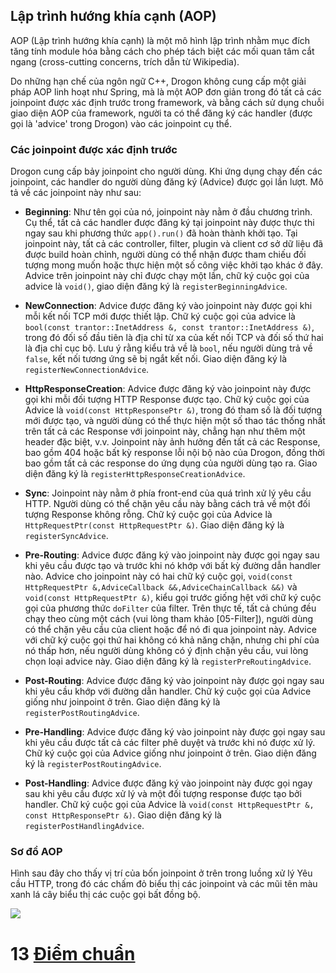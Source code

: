 ## Lập trình hướng khía cạnh (AOP)

AOP (Lập trình hướng khía cạnh) là một mô hình lập trình nhằm mục đích tăng tính module hóa bằng cách cho phép tách biệt các mối quan tâm cắt ngang (cross-cutting concerns, trích dẫn từ Wikipedia).

Do những hạn chế của ngôn ngữ C++, Drogon không cung cấp một giải pháp AOP linh hoạt như Spring, mà là một AOP đơn giản trong đó tất cả các joinpoint được xác định trước trong framework, và bằng cách sử dụng chuỗi giao diện AOP của framework, người ta có thể đăng ký các handler (được gọi là 'advice' trong Drogon) vào các joinpoint cụ thể.

### Các joinpoint được xác định trước

Drogon cung cấp bảy joinpoint cho người dùng. Khi ứng dụng chạy đến các joinpoint, các handler do người dùng đăng ký (Advice) được gọi lần lượt. Mô tả về các joinpoint này như sau:

- **Beginning**: Như tên gọi của nó, joinpoint này nằm ở đầu chương trình. Cụ thể, tất cả các handler được đăng ký tại joinpoint này được thực thi ngay sau khi phương thức `app().run()` đã hoàn thành khởi tạo. Tại joinpoint này, tất cả các controller, filter, plugin và client cơ sở dữ liệu đã được build hoàn chỉnh, người dùng có thể nhận được tham chiếu đối tượng mong muốn hoặc thực hiện một số công việc khởi tạo khác ở đây. Advice trên joinpoint này chỉ được chạy một lần, chữ ký cuộc gọi của advice là `void()`, giao diện đăng ký là `registerBeginningAdvice`.

- **NewConnection**: Advice được đăng ký vào joinpoint này được gọi khi mỗi kết nối TCP mới được thiết lập. Chữ ký cuộc gọi của advice là `bool(const trantor::InetAddress &, const trantor::InetAddress &)`, trong đó đối số đầu tiên là địa chỉ từ xa của kết nối TCP và đối số thứ hai là địa chỉ cục bộ. Lưu ý rằng kiểu trả về là `bool`, nếu người dùng trả về `false`, kết nối tương ứng sẽ bị ngắt kết nối. Giao diện đăng ký là `registerNewConnectionAdvice`.

- **HttpResponseCreation**: Advice được đăng ký vào joinpoint này được gọi khi mỗi đối tượng HTTP Response được tạo. Chữ ký cuộc gọi của Advice là `void(const HttpResponsePtr &)`, trong đó tham số là đối tượng mới được tạo, và người dùng có thể thực hiện một số thao tác thống nhất trên tất cả các Response với joinpoint này, chẳng hạn như thêm một header đặc biệt, v.v. Joinpoint này ảnh hưởng đến tất cả các Response, bao gồm 404 hoặc bất kỳ response lỗi nội bộ nào của Drogon, đồng thời bao gồm tất cả các response do ứng dụng của người dùng tạo ra. Giao diện đăng ký là `registerHttpResponseCreationAdvice`.

- **Sync**: Joinpoint này nằm ở phía front-end của quá trình xử lý yêu cầu HTTP. Người dùng có thể chặn yêu cầu này bằng cách trả về một đối tượng Response không rỗng. Chữ ký cuộc gọi của Advice là `HttpRequestPtr(const HttpRequestPtr &)`. Giao diện đăng ký là `registerSyncAdvice`.

- **Pre-Routing**: Advice được đăng ký vào joinpoint này được gọi ngay sau khi yêu cầu được tạo và trước khi nó khớp với bất kỳ đường dẫn handler nào. Advice cho joinpoint này có hai chữ ký cuộc gọi, `void(const HttpRequestPtr &,AdviceCallback &&,AdviceChainCallback &&)` và `void(const HttpRequestPtr &)`, kiểu gọi trước giống hệt với chữ ký cuộc gọi của phương thức `doFilter` của filter. Trên thực tế, tất cả chúng đều chạy theo cùng một cách (vui lòng tham khảo [05-Filter]), người dùng có thể chặn yêu cầu của client hoặc để nó đi qua joinpoint này. Advice với chữ ký cuộc gọi thứ hai không có khả năng chặn, nhưng chi phí của nó thấp hơn, nếu người dùng không có ý định chặn yêu cầu, vui lòng chọn loại advice này. Giao diện đăng ký là `registerPreRoutingAdvice`.

- **Post-Routing**: Advice được đăng ký vào joinpoint này được gọi ngay sau khi yêu cầu khớp với đường dẫn handler. Chữ ký cuộc gọi của Advice giống như joinpoint ở trên. Giao diện đăng ký là `registerPostRoutingAdvice`.

- **Pre-Handling**: Advice được đăng ký vào joinpoint này được gọi ngay sau khi yêu cầu được tất cả các filter phê duyệt và trước khi nó được xử lý. Chữ ký cuộc gọi của Advice giống như joinpoint ở trên. Giao diện đăng ký là `registerPostRoutingAdvice`.

- **Post-Handling**: Advice được đăng ký vào joinpoint này được gọi ngay sau khi yêu cầu được xử lý và một đối tượng response được tạo bởi handler. Chữ ký cuộc gọi của Advice là `void(const HttpRequestPtr &, const HttpResponsePtr &)`. Giao diện đăng ký là `registerPostHandlingAdvice`.

### Sơ đồ AOP

Hình sau đây cho thấy vị trí của bốn joinpoint ở trên trong luồng xử lý Yêu cầu HTTP, trong đó các chấm đỏ biểu thị các joinpoint và các mũi tên màu xanh lá cây biểu thị các cuộc gọi bất đồng bộ.

![](images/AOP.png)

# 13 [Điểm chuẩn](VI-13-Benchmarks)

